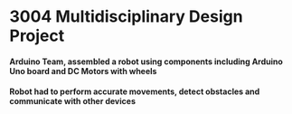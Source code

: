 # 3004 Multidisciplinary Design Project
#### Arduino Team, assembled a robot using components including Arduino Uno board and DC Motors with wheels
#### Robot had to perform accurate movements, detect obstacles and communicate with other devices
